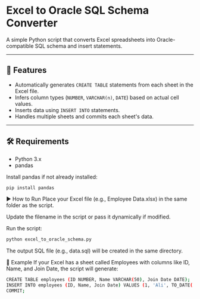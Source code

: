 # Excel to Oracle SQL Schema Converter

A simple Python script that converts Excel spreadsheets into Oracle-compatible SQL schema and insert statements.

---

## 📂 Features

- Automatically generates `CREATE TABLE` statements from each sheet in the Excel file.
- Infers column types (`NUMBER`, `VARCHAR(n)`, `DATE`) based on actual cell values.
- Inserts data using `INSERT INTO` statements.
- Handles multiple sheets and commits each sheet's data.

---

## 🛠️ Requirements

- Python 3.x
- pandas

Install pandas if not already installed:

```bash
pip install pandas
```

▶️ How to Run
Place your Excel file (e.g., Employee Data.xlsx) in the same folder as the script.

Update the filename in the script or pass it dynamically if modified.

Run the script:

```bash
python excel_to_oracle_schema.py
```

The output SQL file (e.g., data.sql) will be created in the same directory.

📄 Example
If your Excel has a sheet called Employees with columns like ID, Name, and Join Date, the script will generate:

```bash
CREATE TABLE employees (ID NUMBER, Name VARCHAR(50), Join Date DATE);
INSERT INTO employees (ID, Name, Join Date) VALUES (1, 'Ali', TO_DATE('15-02-2023', 'DD-MM-YYYY'));
COMMIT;
```
